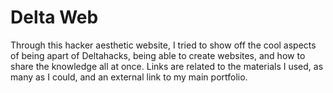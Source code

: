 # Delta Web
Through this hacker aesthetic website, 
I tried to show off the cool aspects of being apart of Deltahacks, being able to create websites, and how to share the knowledge all at once.
Links are related to the materials I used, as many as I could, and an external link to my main portfolio.

